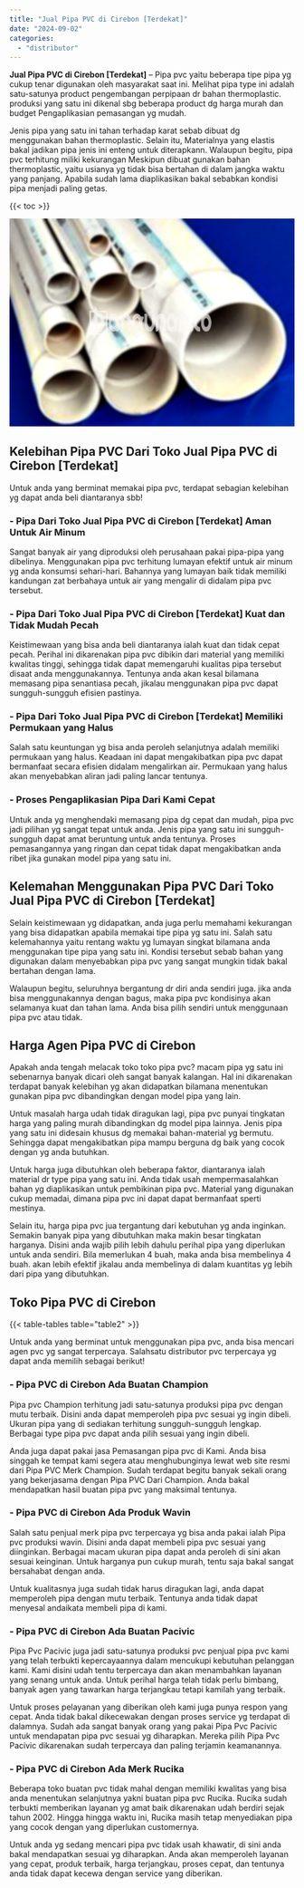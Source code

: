 ```yaml
---
title: "Jual Pipa PVC di Cirebon [Terdekat]"
date: "2024-09-02"
categories: 
  - "distributor"
---
```


**Jual Pipa PVC di Cirebon \[Terdekat\]** – Pipa pvc yaitu beberapa tipe pipa yg cukup tenar digunakan oleh masyarakat saat ini. Melihat pipa type ini adalah satu-satunya product pengembangan perpipaan dr bahan thermoplastic. produksi yang satu ini dikenal sbg beberapa product dg harga murah dan budget Pengaplikasian pemasangan yg mudah.

Jenis pipa yang satu ini tahan terhadap karat sebab dibuat dg menggunakan bahan thermoplastic. Selain itu, Materialnya yang elastis bakal jadikan pipa jenis ini enteng untuk diterapkann. Walaupun begitu, pipa pvc terhitung miliki kekurangan Meskipun dibuat gunakan bahan thermoplastic, yaitu usianya yg tidak bisa bertahan di dalam jangka waktu yang panjang. Apabila sudah lama diaplikasikan bakal sebabkan kondisi pipa menjadi paling getas.

{{< toc >}}

![Jual Pipa PVC di Cirebon [Terdekat]](/images/jaul-pipa-pvc-13.png)

## Kelebihan Pipa PVC Dari Toko Jual Pipa PVC di Cirebon \[Terdekat\]

Untuk anda yang berminat memakai pipa pvc, terdapat sebagian kelebihan yg dapat anda beli diantaranya sbb!

### \- Pipa Dari Toko Jual Pipa PVC di Cirebon \[Terdekat\] Aman Untuk Air Minum

Sangat banyak air yang diproduksi oleh perusahaan pakai pipa-pipa yang dibelinya. Menggunakan pipa pvc terhitung lumayan efektif untuk air minum yg anda konsumsi sehari-hari. Bahannya yang lumayan baik tidak memiliki kandungan zat berbahaya untuk air yang mengalir di didalam pipa pvc tersebut.

### \- Pipa Dari Toko Jual Pipa PVC di Cirebon \[Terdekat\] Kuat dan Tidak Mudah Pecah

Keistimewaan yang bisa anda beli diantaranya ialah kuat dan tidak cepat pecah. Perihal ini dikarenakan pipa pvc dibikin dari material yang memiliki kwalitas tinggi, sehingga tidak dapat memengaruhi kualitas pipa tersebut disaat anda menggunakannya. Tentunya anda akan kesal bilamana memasang pipa senantiasa pecah, jikalau menggunakan pipa pvc dapat sungguh-sungguh efisien pastinya.

### \- Pipa Dari Toko Jual Pipa PVC di Cirebon \[Terdekat\] Memiliki Permukaan yang Halus

Salah satu keuntungan yg bisa anda peroleh selanjutnya adalah memiliki permukaan yang halus. Keadaan ini dapat mengakibatkan pipa pvc dapat bermanfaat secara efisien didalam mengalirkan air. Permukaan yang halus akan menyebabkan aliran jadi paling lancar tentunya.

### \- Proses Pengaplikasian Pipa Dari Kami Cepat

Untuk anda yg menghendaki memasang pipa dg cepat dan mudah, pipa pvc jadi pilihan yg sangat tepat untuk anda. Jenis pipa yang satu ini sungguh-sungguh dapat amat beruntung untuk anda tentunya. Proses pemasangannya yang ringan dan cepat tidak dapat mengakibatkan anda ribet jika gunakan model pipa yang satu ini.

## Kelemahan Menggunakan Pipa PVC Dari Toko Jual Pipa PVC di Cirebon \[Terdekat\]

Selain keistimewaan yg didapatkan, anda juga perlu memahami kekurangan yang bisa didapatkan apabila memakai tipe pipa yg satu ini. Salah satu kelemahannya yaitu rentang waktu yg lumayan singkat bilamana anda menggunakan tipe pipa yang satu ini. Kondisi tersebut sebab bahan yang digunakan dalam menyebabkan pipa pvc yang sangat mungkin tidak bakal bertahan dengan lama.

Walaupun begitu, seluruhnya bergantung dr diri anda sendiri juga. jika anda bisa menggunakannya dengan bagus, maka pipa pvc kondisinya akan selamanya kuat dan tahan lama. Anda bisa pilih sendiri untuk menggunaan pipa pvc atau tidak.

## Harga Agen Pipa PVC di Cirebon

Apakah anda tengah melacak toko toko pipa pvc? macam pipa yg satu ini sebenarnya banyak dicari oleh sangat banyak kalangan. Hal ini dikarenakan terdapat banyak kelebihan yg akan didapatkan bilamana menentukan gunakan pipa pvc dibandingkan dengan model pipa yang lain.

Untuk masalah harga udah tidak diragukan lagi, pipa pvc punyai tingkatan harga yang paling murah dibandingkan dg model pipa lainnya. Jenis pipa yang satu ini didesain khusus dg memakai bahan-material yg bermutu. Sehingga dapat mengakibatkan pipa mampu berguna dg baik yang cocok dengan yg anda butuhkan.

Untuk harga juga dibutuhkan oleh beberapa faktor, diantaranya ialah material dr type pipa yang satu ini. Anda tidak usah mempermasalahkan bahan yg diaplikasikan untuk pembikinan pipa pvc. Material yang digunakan cukup memadai, dimana pipa pvc ini dapat dapat bermanfaat sperti mestinya.

Selain itu, harga pipa pvc jua tergantung dari kebutuhan yg anda inginkan. Semakin banyak pipa yang dibutuhkan maka makin besar tingkatan harganya. Disini anda wajib pilih lebih dahulu perihal pipa yang diperlukan untuk anda sendiri. Bila memerlukan 4 buah, maka anda bisa membelinya 4 buah. akan lebih efektif jikalau anda membelinya di dalam kuantitas yg lebih dari pipa yang dibutuhkan.

## Toko Pipa PVC di Cirebon

{{< table-tables table="table2" >}}

Untuk anda yang berminat untuk menggunakan pipa pvc, anda bisa mencari agen pvc yg sangat terpercaya. Salahsatu distributor pvc terpercaya yg dapat anda memilih sebagai berikut!

### \- Pipa PVC di Cirebon Ada Buatan Champion

Pipa pvc Champion terhitung jadi satu-satunya produksi pipa pvc dengan mutu terbaik. Disini anda dapat memperoleh pipa pvc sesuai yg ingin dibeli. Ukuran pipa yang di sediakan terhitung sungguh-sungguh lengkap. Berbagai type pipa pvc dapat anda pilih sesuai yang ingin dibeli.

Anda juga dapat pakai jasa Pemasangan pipa pvc di Kami. Anda bisa singgah ke tempat kami segera atau menghubunginya lewat web site resmi dari Pipa PVC Merk Champion. Sudah terdapat begitu banyak sekali orang yang bekerjasama dengan Pipa PVC Dari Champion. Anda bakal mendapatkan hasil buatan pipa pvc yang maksimal tentunya.

### \- Pipa PVC di Cirebon Ada Produk Wavin

Salah satu penjual merk pipa pvc terpercaya yg bisa anda pakai ialah Pipa pvc produksi wavin. Disini anda dapat membeli pipa pvc sesuai yang diinginkan. Berbagai macam ukuran pipa dapat anda peroleh di sini akan sesuai keinginan. Untuk harganya pun cukup murah, tentu saja bakal sangat bersahabat dengan anda.

Untuk kualitasnya juga sudah tidak harus diragukan lagi, anda dapat memperoleh pipa dengan mutu terbaik. Tentunya anda tidak dapat menyesal andaikata membeli pipa di kami.

### \- Pipa PVC di Cirebon Ada Buatan Pacivic

Pipa Pvc Pacivic juga jadi satu-satunya produksi pvc penjual pipa pvc kami yang telah terbukti kepercayaannya dalam mencukupi kebutuhan pelanggan kami. Kami disini udah tentu terpercaya dan akan menambahkan layanan yang senang untuk anda. Untuk perihal harga telah tidak perlu bimbang, banyak agen yang tawarkan harga terjangkau tetapi kamilah yang terbaik.

Untuk proses pelayanan yang diberikan oleh kami juga punya respon yang cepat. Anda tidak bakal dikecewakan dengan proses service yg terdapat di dalamnya. Sudah ada sangat banyak orang yang pakai Pipa Pvc Pacivic untuk mendapatan pipa pvc sesuai yg diharapkan. Mereka pilih Pipa Pvc Pacivic dikarenakan sudah terpercaya dan paling terjamin keamanannya.

### \- Pipa PVC di Cirebon Ada Merk Rucika

Beberapa toko buatan pvc tidak mahal dengan memiliki kwalitas yang bisa anda menentukan selanjutnya yakni buatan pipa pvc Rucika. Rucika sudah terbukti memberikan layanan yg amat baik dikarenakan udah berdiri sejak tahun 2002. Hingga hingga waktu ini, Rucika masih tetap menyediakan pipa yang cocok dengan yang diperlukan customernya.

Untuk anda yg sedang mencari pipa pvc tidak usah khawatir, di sini anda bakal mendapatkan sesuai yg diharapkan. Anda akan memperoleh layanan yang cepat, produk terbaik, harga terjangkau, proses cepat, dan tentunya anda tidak dapat kecewa dengan service yang diberikan.
